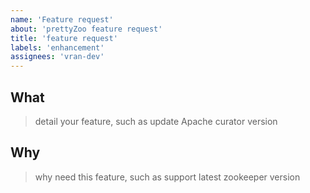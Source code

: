 ```yaml
---
name: 'Feature request'
about: 'prettyZoo feature request'
title: 'feature request'
labels: 'enhancement'
assignees: 'vran-dev'
---
```


## What

> detail your feature, such as update Apache curator version


## Why

> why need this feature, such as support latest zookeeper version

